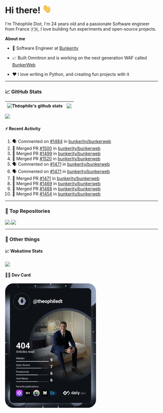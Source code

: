 # Hi there! <img src="./wave.gif" width="30px" height="30px" />

I'm Théophile Diot, I'm 24 years old and a passionate Software engineer from France 🇫🇷, I love building fun experiments and open-source projects.

**About me**

- 💼 Software Engineer at [Bunkerity](https://www.bunkerity.com/)

- 📈 Built Omnitron and is working on the next generation WAF called [BunkerWeb](https://www.bunkerweb.io)

- ❤️ I love writing in Python, and creating fun projects with it

---

### 📈 GitHub Stats

| <img align="center" src="https://github-readme-stats.vercel.app/api?username=TheophileDiot&show_icons=true&include_all_commits=true&theme=algolia&hide_border=true&rank_icon=github" alt="Théophile's github stats" /> | <img align="center" src="https://github-readme-stats.vercel.app/api/top-langs/?username=TheophileDiot&layout=compact&theme=algolia&hide_border=true" /> |
| ---------------------------------------------------------------------------------------------------------------------------------------------------------------------------------------------------------------------- | ------------------------------------------------------------------------------------------------------------------------------------------------------- |

![](https://github-readme-activity-graph.vercel.app/graph?username=TheophileDiot&theme=tokyo-night)

#### :zap: Recent Activity

<!--START_SECTION:activity-->
1. 🗣 Commented on [#1484](https://github.com/bunkerity/bunkerweb/pull/1484#issuecomment-2383318854) in [bunkerity/bunkerweb](https://github.com/bunkerity/bunkerweb)
2. 🎉 Merged PR [#1500](https://github.com/bunkerity/bunkerweb/pull/1500) in [bunkerity/bunkerweb](https://github.com/bunkerity/bunkerweb)
3. 🎉 Merged PR [#1499](https://github.com/bunkerity/bunkerweb/pull/1499) in [bunkerity/bunkerweb](https://github.com/bunkerity/bunkerweb)
4. 🎉 Merged PR [#1520](https://github.com/bunkerity/bunkerweb/pull/1520) in [bunkerity/bunkerweb](https://github.com/bunkerity/bunkerweb)
5. 🗣 Commented on [#1471](https://github.com/bunkerity/bunkerweb/pull/1471#issuecomment-2343008662) in [bunkerity/bunkerweb](https://github.com/bunkerity/bunkerweb)
6. 🗣 Commented on [#1471](https://github.com/bunkerity/bunkerweb/pull/1471#issuecomment-2343008024) in [bunkerity/bunkerweb](https://github.com/bunkerity/bunkerweb)
7. 🎉 Merged PR [#1471](https://github.com/bunkerity/bunkerweb/pull/1471) in [bunkerity/bunkerweb](https://github.com/bunkerity/bunkerweb)
8. 🎉 Merged PR [#1469](https://github.com/bunkerity/bunkerweb/pull/1469) in [bunkerity/bunkerweb](https://github.com/bunkerity/bunkerweb)
9. 🎉 Merged PR [#1468](https://github.com/bunkerity/bunkerweb/pull/1468) in [bunkerity/bunkerweb](https://github.com/bunkerity/bunkerweb)
10. 🎉 Merged PR [#1454](https://github.com/bunkerity/bunkerweb/pull/1454) in [bunkerity/bunkerweb](https://github.com/bunkerity/bunkerweb)
<!--END_SECTION:activity-->

---

### 🔧 Top Repositories

<a href="https://github.com/bunkerity/bunkerweb">
  <img align="center" src="https://github-readme-stats.vercel.app/api/pin/?username=Bunkerity&repo=bunkerweb&theme=algolia" />
</a>
<a href="https://github.com/TheophileDiot/Omnitron">
  <img align="center" src="https://github-readme-stats.vercel.app/api/pin/?username=TheophileDiot&repo=Omnitron&theme=algolia" />
</a>

---

### 🎉 Other things

#### 📈 Wakatime Stats

<a href="https://wakatime.com/@theophile_bunkerity">
  <img align="center" src="https://github-readme-stats.vercel.app/api/wakatime?username=3aa5ce41-c253-43d9-8441-a721e446a45f&layout=compact&theme=algolia" />
</a>

#### 👨‍💻 Dev Card

<a href="https://app.daily.dev/TheophileDt">
  <img src="./devcard.svg" width="300" alt="Théophile Diot's Dev Card"/>
</a>
